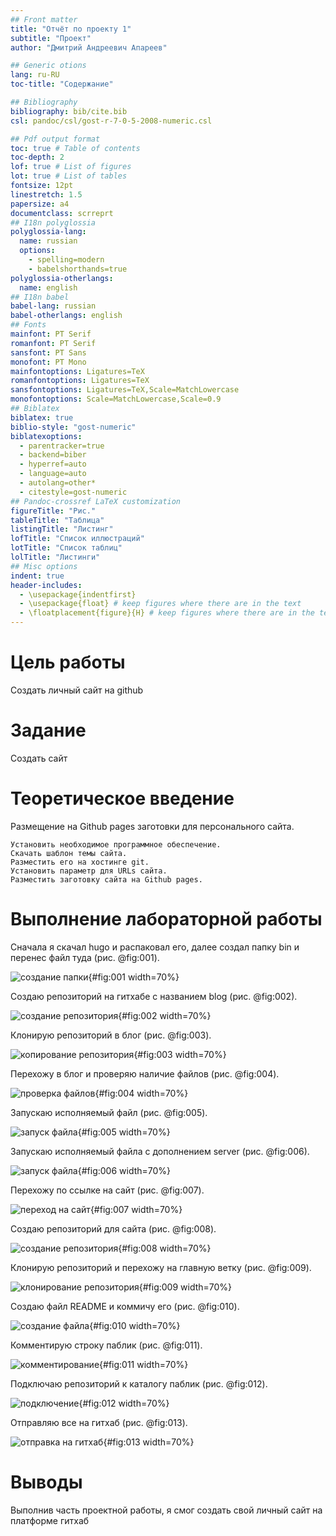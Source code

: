 ```yaml
---
## Front matter
title: "Отчёт по проекту 1"
subtitle: "Проект"
author: "Дмитрий Андреевич Апареев"

## Generic otions
lang: ru-RU
toc-title: "Содержание"

## Bibliography
bibliography: bib/cite.bib
csl: pandoc/csl/gost-r-7-0-5-2008-numeric.csl

## Pdf output format
toc: true # Table of contents
toc-depth: 2
lof: true # List of figures
lot: true # List of tables
fontsize: 12pt
linestretch: 1.5
papersize: a4
documentclass: scrreprt
## I18n polyglossia
polyglossia-lang:
  name: russian
  options:
	- spelling=modern
	- babelshorthands=true
polyglossia-otherlangs:
  name: english
## I18n babel
babel-lang: russian
babel-otherlangs: english
## Fonts
mainfont: PT Serif
romanfont: PT Serif
sansfont: PT Sans
monofont: PT Mono
mainfontoptions: Ligatures=TeX
romanfontoptions: Ligatures=TeX
sansfontoptions: Ligatures=TeX,Scale=MatchLowercase
monofontoptions: Scale=MatchLowercase,Scale=0.9
## Biblatex
biblatex: true
biblio-style: "gost-numeric"
biblatexoptions:
  - parentracker=true
  - backend=biber
  - hyperref=auto
  - language=auto
  - autolang=other*
  - citestyle=gost-numeric
## Pandoc-crossref LaTeX customization
figureTitle: "Рис."
tableTitle: "Таблица"
listingTitle: "Листинг"
lofTitle: "Список иллюстраций"
lotTitle: "Список таблиц"
lolTitle: "Листинги"
## Misc options
indent: true
header-includes:
  - \usepackage{indentfirst}
  - \usepackage{float} # keep figures where there are in the text
  - \floatplacement{figure}{H} # keep figures where there are in the text
---
```


# Цель работы

Создать личный сайт на github

# Задание

Создать сайт

# Теоретическое введение

Размещение на Github pages заготовки для персонального сайта.

    Установить необходимое программное обеспечение.
    Скачать шаблон темы сайта.
    Разместить его на хостинге git.
    Установить параметр для URLs сайта.
    Разместить заготовку сайта на Github pages.

# Выполнение лабораторной работы

Сначала я скачал hugo и распаковал его, далее создал папку bin и перенес файл туда (рис. @fig:001).

![создание папки](image/п1/1.1.jpg){#fig:001 width=70%}

Создаю репозиторий на гитхабе с названием blog (рис. @fig:002).

![создание репозитория](image/п1/1.2.jpg){#fig:002 width=70%}

Клонирую репозиторий в блог (рис. @fig:003).

![копирование репозитория](image/п1/1.3.jpg){#fig:003 width=70%}

Перехожу в блог и проверяю наличие файлов (рис. @fig:004).

![проверка файлов](image/п1/1.4.jpg){#fig:004 width=70%}

Запускаю исполняемый файл (рис. @fig:005).

![запуск файла](image/п1/1.5.jpg){#fig:005 width=70%}

Запускаю исполняемый файла с дополнением server (рис. @fig:006).

![запуск файла](image/п1/1.6.jpg){#fig:006 width=70%}

Перехожу по ссылке на сайт (рис. @fig:007).

![переход на сайт](image/п1/1.7.jpg){#fig:007 width=70%}

Создаю репозиторий для сайта (рис. @fig:008).

![создание репозитория](image/п1/1.8.jpg){#fig:008 width=70%}

Клонирую репозиторий и перехожу на главную ветку (рис. @fig:009).

![клонирование репозитория](image/п1/1.10.jpg){#fig:009 width=70%}

Создаю файл README и коммичу его (рис. @fig:010).

![создание файла](image/п1/1.11.jpg){#fig:010 width=70%}

Комментирую строку паблик (рис. @fig:011).

![комментирование](image/п1/1.12.jpg){#fig:011 width=70%}

Подключаю репозиторий к каталогу паблик (рис. @fig:012).

![подключение](image/п1/1.14.jpg){#fig:012 width=70%}

Отправляю все на гитхаб (рис. @fig:013).

![отправка на гитхаб](image/п1/1.15.jpg){#fig:013 width=70%}

# Выводы

Выполнив часть проектной работы, я смог создать свой личный сайт на платформе гитхаб
